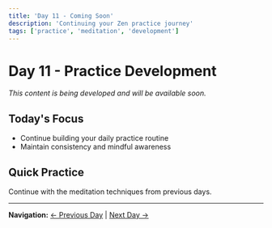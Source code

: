 ```yaml
---
title: 'Day 11 - Coming Soon'
description: 'Continuing your Zen practice journey'
tags: ['practice', 'meditation', 'development']
---
```


# Day 11 - Practice Development

*This content is being developed and will be available soon.*

## Today's Focus
- Continue building your daily practice routine
- Maintain consistency and mindful awareness

## Quick Practice
Continue with the meditation techniques from previous days.

---

**Navigation:** [← Previous Day](day10.md) | [Next Day →](day12.md)
